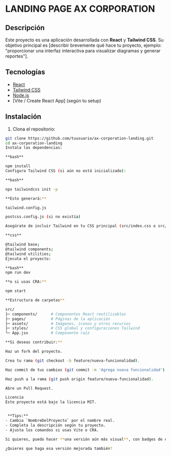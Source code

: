 # LANDING PAGE AX CORPORATION

## Descripción
Este proyecto es una aplicación desarrollada con **React** y **Tailwind CSS**. Su objetivo principal es [describir brevemente qué hace tu proyecto, ejemplo: "proporcionar una interfaz interactiva para visualizar diagramas y generar reportes"].  

## Tecnologías
- [React](https://reactjs.org/)  
- [Tailwind CSS](https://tailwindcss.com/)  
- [Node.js](https://nodejs.org/)  
- [Vite / Create React App] (según tu setup)  

## Instalación

1. Clona el repositorio:
```bash
git clone https://github.com/tuusuario/ax-corporation-landing.git
cd ax-corporation-landing
Instala las dependencias:

**bash**

npm install
Configura Tailwind CSS (si aún no está inicializado):

**bash**

npx tailwindcss init -p

**Esto generará:**

tailwind.config.js

postcss.config.js (si no existía)

Asegúrate de incluir Tailwind en tu CSS principal (src/index.css o src/globals.css):

**css**

@tailwind base;
@tailwind components;
@tailwind utilities;
Ejecuta el proyecto:

**bash**
npm run dev

**o si usas CRA:**

npm start

**Estructura de carpetas**

src/
├─ components/      # Componentes React reutilizables
├─ pages/           # Páginas de la aplicación
├─ assets/          # Imágenes, íconos y otros recursos
├─ styles/          # CSS global y configuraciones Tailwind
└─ App.jsx          # Componente raíz

**Si deseas contribuir:**

Haz un fork del proyecto.

Crea tu rama (git checkout -b feature/nueva-funcionalidad).

Haz commit de tus cambios (git commit -m 'Agrega nueva funcionalidad').

Haz push a la rama (git push origin feature/nueva-funcionalidad).

Abre un Pull Request.

Licencia
Este proyecto está bajo la licencia MIT.


 **Tips:**  
- Cambia `NombreDelProyecto` por el nombre real.  
- Completa la descripción según tu proyecto.  
- Ajusta los comandos si usas Vite o CRA.  

Si quieres, puedo hacer **una versión aún más visual**, con badges de estado, instalación rápida y ejemplo de uso de Tailwind, para que tu `README` quede más profesional.  

¿Quieres que haga esa versión mejorada también?
